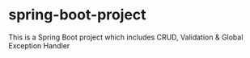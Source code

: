 # spring-boot-project
This is a Spring Boot project which includes CRUD, Validation &amp; Global Exception Handler

